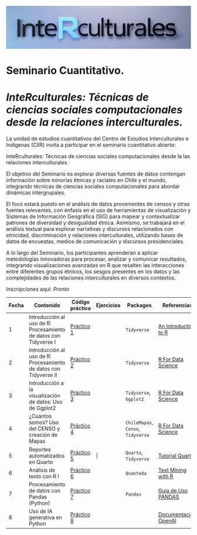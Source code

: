 ![](img/curso-r1.png)

# Seminario Cuantitativo.

# ***InteRculturales:** Técnicas de ciencias sociales computacionales desde la relaciones interculturales.*

La unidad de estudios cuantitativos del Centro de Estudios Interculturales e Indígenas (CIIR) invita a participar en el seminario cuantitativo abierto:

InteRculturales: Técnicas de ciencias sociales computacionales desde la las relaciones interculturales.

El objetivo del Seminario es explorar diversas fuentes de datos contengan información sobre minorías étnicas y raciales en Chile y el mundo, integrando técnicas de ciencias sociales computacionales para abordar dinámicas intergrupales.

El foco estará puesto en el análisis de datos provenientes de censos y otras fuentes relevantes, con énfasis en el uso de herramientas de visualización y Sistemas de Información Geográfica (SIG) para mapear y contextualizar patrones de diversidad y desigualdad étnica. Asimismo, se trabajará en el análisis textual para explorar narrativas y discursos relacionados con etnicidad, discriminación y relaciones interculturales, utilizando bases de datos de encuestas, medios de comunicación y discursos presidenciales.

A lo largo del Seminario, los participantes aprenderán a aplicar metodologías innovadoras para procesar, analizar y comunicar resultados, integrando visualizaciones avanzadas en R que resalten las interacciones entre diferentes grupos étnicos, los sesgos presentes en los datos y las complejidades de las relaciones interculturales en diversos contextos.

Inscripciones aquí: *Pronto*

| Fecha | Contenido                                                         | Código práctico                                                                    | Ejercicios | Packages                           | Referencias                                                                |
|-------|-------------------------------------------------------------------|------------------------------------------------------------------------------------|------------|------------------------------------|----------------------------------------------------------------------------|
| 1     | Introducción al uso de R: Procesamiento de datos con Tidyverse I  | [Práctico 1](https://matdknu.github.io/cursoR-etnicidad/clases/clase1/clase1.html) |            | `Tidyverse`                        | [An Introduction to R](https://intro2r.com "An Introduction to R [Libro]") |
| 2     | Introducción al uso de R: Procesamiento de datos con Tidyverse II | [Práctico 2](https://matdknu.github.io/cursoR-etnicidad/clases/clase2/clase2.html) |            | `Tidyverse`                        | [R For Data Science](https://r4ds.had.co.nz/ "R For Data Science")         |
| 3     | Introducción a la visualización de datos: Uso de Ggplot2          | [Práctico 3](https://matdknu.github.io/cursoR-etnicidad/clases/clase3/clase3.html) |            | `Tidyverse`, `Ggplot2`             | [R For Data Science](https://r4ds.had.co.nz/ "R For Data Science")         |
| 4     | ¿Cuántos somos? Uso del CENSO y creación de Mapas                 | [Práctico 4](https://matdknu.github.io/cursoR-etnicidad/clases/clase5/clase5.html) |            | `ChileMapas`, `Censo`, `Tidyverse` | [R For Data Science](https://r4ds.had.co.nz/ "R For Data Science")         |
| 5     | Reportes automatizados en Quarto                                  | [Práctico 5](https://matdknu.github.io/cursoR-etnicidad/clases/clase5/clase5.html) | \|         | `Quarto`, `Tidyverse`              | [Tutorial Quarto](https://quarto.org/docs/get-started/hello/rstudio.html)  |
| 6     | Análisis de texto con R I                                         | [Práctico 6](https://matdknu.github.io/cursoR-etnicidad/clases/clase6/clase6.html) |            | `Quanteda`                         | [Text Mining with R](https://www.tidytextmining.com/)                      |
| 7     | Procesamiento de datos con Pandas (Python)                        | [Práctico 7](https://matdknu.github.io/cursoR-etnicidad/clases/clase7/clase7.html) |            | `Pandas`                           | [Guía de Uso PANDAS](https://pandas.pydata.org/docs/user_guide/index.html) |
| 8     | Uso de IA generativa en Python                                    | [Práctico 8](https://matdknu.github.io/cursoR-etnicidad/clases/clase8/clase8.html) |            |                                    | [Documentación OpenAI](https://platform.openai.com/docs/)                  |
